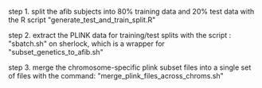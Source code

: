 step 1. split the afib subjects into 80% training data and 20% test data with the R script "generate_test_and_train_split.R"

step 2. extract the PLINK data for training/test splits with the script : "sbatch.sh" on sherlock, which is a wrapper for "subset_genetics_to_afib.sh"

step 3. merge the chromosome-specific plink subset files into a single set of files with the command: "merge_plink_files_across_chroms.sh"
